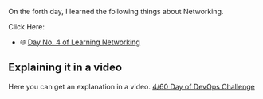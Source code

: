 On the forth day, I learned the following things about Networking.

Click Here:

- 🌐 [Day No. 4 of Learning Networking](../PDFs/Computer-Networking-1.pdf)

## **Explaining it in a video**

Here you can get an explanation in a video. [4/60 Day of DevOps Challenge]()